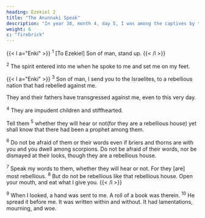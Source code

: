 ```yaml
---
heading: Ezekiel 2
title: "The Anunnaki Speak"
description: "In year 30, month 4, day 5, I was among the captives by the river of Chebar"
weight: 6
c: "firebrick"
---
```




{{< l a="Enki" >}}
<sup>1</sup> [To Ezekiel] Son of man, stand up. 
{{< /l >}}


<sup>2</sup> The spirit entered into me when he spoke to me and set me on my feet.

<!-- , that I heard him that spake unto me.  -->

{{< l a="Enki" >}}
<sup>3</sup> Son of man, I send you to the Israelites, to a rebellious nation that had rebelled against me.

They and their fathers have transgressed against me, even to this very day. 

<sup>4</sup> They are impudent children and stiffhearted. 

Tell them <sup>5</sup> whether they will hear or not(for they are a rebellious house) yet shall know that there had been a prophet among them.

<sup>6</sup> Do not be afraid of them or their words even if briers and thorns are with you and you dwell among scorpions. Do not be afraid of their words, nor be dismayed at their looks, though they are a rebellious house. 

<sup>7</sup> Speak my words to them, whether they will hear or not. For they [are] most rebellious. <sup>8</sup> But do not be rebellious like that rebellious house. Open your mouth, and eat what I give you.
{{< /l >}}


<sup>9</sup>  When I looked, a hand was sent to me. A roll of a book was therein. <sup>10</sup> He spread it before me. It was written within and without. It had lamentations, mourning, and woe.

